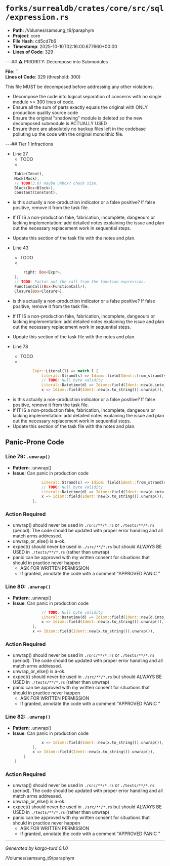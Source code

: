 # `forks/surrealdb/crates/core/src/sql/expression.rs`

- **Path**: /Volumes/samsung_t9/paraphym
- **Project**: core
- **File Hash**: cd5cd7b6  
- **Timestamp**: 2025-10-10T02:16:00.677660+00:00  
- **Lines of Code**: 329

---## ⚠️ PRIORITY: Decompose into Submodules

**File**: ``  
**Lines of Code**: 329 (threshold: 300)

This file MUST be decomposed before addressing any other violations.

- Decompose the code into logical separation of concerns with no single module >= 300 lines of code. 
- Ensure all the sum of parts exactly equals the original with ONLY production quality source code
- Ensure the original "shadowing" module is deleted so the new decomposed submodule is ACTUALLY USED
- Ensure there are absolutely no backup files left in the codebase polluting up the code with the original monolithic file.

---## Tier 1 Infractions 


- Line 27
  - TODO
  - 

```rust
	Table(Ident),
	Mock(Mock),
	// TODO(3.0) maybe unbox? check size.
	Block(Box<Block>),
	Constant(Constant),
```

- is this actually a non-production indicator or a false positive? If false positive, remove it from the task file.
- If IT IS a non-production fake, fabrication, incomplete, dangeours or lacking implementation: add detailed notes explaining the issue and plan out the necessary replacement work in sequential steps. 
- Update this section of the task file with the notes and plan.


- Line 43
  - TODO
  - 

```rust
		right: Box<Expr>,
	},
	// TODO: Factor out the call from the function expression.
	FunctionCall(Box<FunctionCall>),
	Closure(Box<Closure>),
```

- is this actually a non-production indicator or a false positive? If false positive, remove it from the task file.
- If IT IS a non-production fake, fabrication, incomplete, dangeours or lacking implementation: add detailed notes explaining the issue and plan out the necessary replacement work in sequential steps. 
- Update this section of the task file with the notes and plan.


- Line 78
  - TODO
  - 

```rust
			Expr::Literal(l) => match l {
				Literal::Strand(s) => Idiom::field(Ident::from_strand(s.clone())),
				// TODO: Null byte validity
				Literal::Datetime(d) => Idiom::field(Ident::new(d.into_raw_string()).unwrap()),
				x => Idiom::field(Ident::new(x.to_string()).unwrap()),
```

- is this actually a non-production indicator or a false positive? If false positive, remove it from the task file.
- If IT IS a non-production fake, fabrication, incomplete, dangeours or lacking implementation: add detailed notes explaining the issue and plan out the necessary replacement work in sequential steps. 
- Update this section of the task file with the notes and plan.

## Panic-Prone Code


### Line 79: `.unwrap()`

- **Pattern**: .unwrap()
- **Issue**: Can panic in production code

```rust
				Literal::Strand(s) => Idiom::field(Ident::from_strand(s.clone())),
				// TODO: Null byte validity
				Literal::Datetime(d) => Idiom::field(Ident::new(d.into_raw_string()).unwrap()),
				x => Idiom::field(Ident::new(x.to_string()).unwrap()),
			},
```

### Action Required

- unwrap() should never be used in `./src/**/*.rs` or `./tests/**/*.rs` (period). The code should be updated with proper error handling and all match arms addressed.
- unwrap_or_else() is a-ok. 
- expect() should never be used in `./src/**/*.rs` but should ALWAYS BE USED in `./tests/**/*.rs` (rather than unwrap)
- panic can be approved with my written consent for situations that should in practice never happen  
  - ASK FOR WRITTEN PERMISSION
  - If granted, annotate the code with a comment "APPROVED PANIC "


### Line 80: `.unwrap()`

- **Pattern**: .unwrap()
- **Issue**: Can panic in production code

```rust
				// TODO: Null byte validity
				Literal::Datetime(d) => Idiom::field(Ident::new(d.into_raw_string()).unwrap()),
				x => Idiom::field(Ident::new(x.to_string()).unwrap()),
			},
			x => Idiom::field(Ident::new(x.to_string()).unwrap()),
```

### Action Required

- unwrap() should never be used in `./src/**/*.rs` or `./tests/**/*.rs` (period). The code should be updated with proper error handling and all match arms addressed.
- unwrap_or_else() is a-ok. 
- expect() should never be used in `./src/**/*.rs` but should ALWAYS BE USED in `./tests/**/*.rs` (rather than unwrap)
- panic can be approved with my written consent for situations that should in practice never happen  
  - ASK FOR WRITTEN PERMISSION
  - If granted, annotate the code with a comment "APPROVED PANIC "


### Line 82: `.unwrap()`

- **Pattern**: .unwrap()
- **Issue**: Can panic in production code

```rust
				x => Idiom::field(Ident::new(x.to_string()).unwrap()),
			},
			x => Idiom::field(Ident::new(x.to_string()).unwrap()),
		}
	}
```

### Action Required

- unwrap() should never be used in `./src/**/*.rs` or `./tests/**/*.rs` (period). The code should be updated with proper error handling and all match arms addressed.
- unwrap_or_else() is a-ok. 
- expect() should never be used in `./src/**/*.rs` but should ALWAYS BE USED in `./tests/**/*.rs` (rather than unwrap)
- panic can be approved with my written consent for situations that should in practice never happen  
  - ASK FOR WRITTEN PERMISSION
  - If granted, annotate the code with a comment "APPROVED PANIC "

---

*Generated by kargo-turd 0.1.0*

/Volumes/samsung_t9/paraphym
